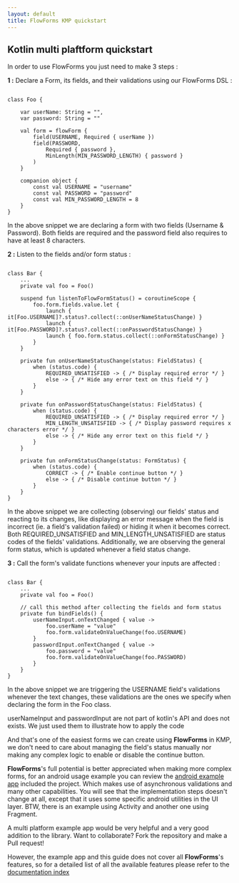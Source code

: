 ```yaml
---
layout: default
title: FlowForms KMP quickstart
---
```


## Kotlin multi plaftform quickstart
In order to use FlowForms you just need to make 3 steps :

**1 :** Declare a Form, its fields, and their validations using our FlowForms DSL :

<pre><code class="kotlin">
class Foo {

    var userName: String = "",
    var password: String = ""

    val form = flowForm {
        field(USERNAME, Required { userName })
        field(PASSWORD,
            Required { password },
            MinLength(MIN_PASSWORD_LENGTH) { password }
        )
    }

    companion object {
        const val USERNAME = "username"
        const val PASSWORD = "password"
        const val MIN_PASSWORD_LENGTH = 8
    }
}
</code></pre>
<p class="comment">In the above snippet we are declaring a form with two fields (Username & Password). Both fields are required and the password field also requires to have at least 8 characters.</p>

**2 :** Listen to the fields and/or form status : 

<pre><code class="kotlin">
class Bar {
    ...
    private val foo = Foo()
    
    suspend fun listenToFlowFormStatus() = coroutineScope {
        foo.form.fields.value.let {
            launch { it[Foo.USERNAME]?.status?.collect(::onUserNameStatusChange) }
            launch { it[Foo.PASSWORD]?.status?.collect(::onPasswordStatusChange) }
            launch { foo.form.status.collect(::onFormStatusChange) }
        }
    }

    private fun onUserNameStatusChange(status: FieldStatus) {
        when (status.code) {
            REQUIRED_UNSATISFIED -> { /* Display required error */ }
            else -> { /* Hide any error text on this field */ }
        }
    }

    private fun onPasswordStatusChange(status: FieldStatus) {
        when (status.code) {
            REQUIRED_UNSATISFIED -> { /* Display required error */ }
            MIN_LENGTH_UNSATISFIED -> { /* Display password requires x characters error */ }
            else -> { /* Hide any error text on this field */ }
        }
    }

    private fun onFormStatusChange(status: FormStatus) {
        when (status.code) {
            CORRECT -> { /* Enable continue button */ }
            else -> { /* Disable continue button */ }
        }
    }
}
</code></pre>
<p class="comment">In the above snippet we are collecting (observing) our fields' status and reacting to its changes, like displaying an error message when the field is incorrect (ie. a field's validation failed) or hiding it when it becomes correct. 
Both REQUIRED_UNSATISFIED and MIN_LENGTH_UNSATISFIED are status codes of the fields' validations.
Additionally, we are observing the general form status, which is updated whenever a field status change.</p>

**3 :** Call the form's validate functions whenever your inputs are affected : 

<pre><code class="kotlin">
class Bar {
    ...
    private val foo = Foo()

    // call this method after collecting the fields and form status
    private fun bindFields() {
        userNameInput.onTextChanged { value ->
            foo.userName = "value"
            foo.form.validateOnValueChange(foo.USERNAME)
        }
        passwordInput.onTextChanged { value ->
            foo.password = "value"
            foo.form.validateOnValueChange(foo.PASSWORD)
        }
    }
}
</code></pre>
<p class="comment">In the above snippet we are triggering the USERNAME field's validations whenever the text changes, these validations are the ones we specify when declaring the form in the Foo class.</p>
<div class="rs-row comment"> <i class="comment-icon fa-solid fa-circle-info"></i> <div class="comment">userNameInput and passwordInput are not part of kotlin's API and does not exists. We just used them to illustrate how to apply the code</div> </div>

And that's one of the easiest forms we can create using **FlowForms** in KMP, we don't need to care about managing the field's status manually nor making any complex logic to enable or disable the continue button. 

**FlowForms**'s full potential is better appreciated when making more complex forms, for an android usage example you can review the [android example app](https://github.com/rootstrap/FlowForms/tree/main/ExampleApp%20Android/src/main/java/com/rootstrap/flowforms/example) included the project. Which makes use of asynchronous validations and many other capabilities. You will see that the implementation steps doesn't change at all, except that it uses some specific android utilities in the UI layer. BTW, there is an example using Activity and another one using Fragment.

<div class="rs-row comment"> <i class="comment-icon fa-solid fa-wand-magic-sparkles"></i> <div class="comment">A multi platform example app would be very helpful and a very good addition to the library. Want to collaborate? Fork the repository and make a Pull request! </div> </div>

However, the example app and this guide does not cover all **FlowForms**'s features, so for a detailed list of all the available features please refer to the [documentation index](pages/documentation-index)
